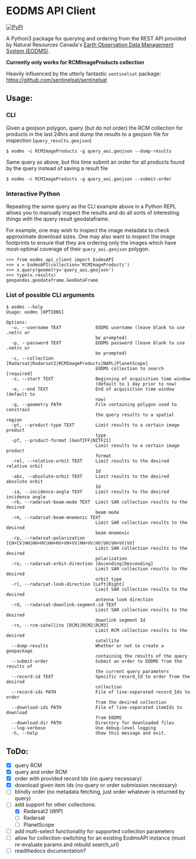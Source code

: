 # EODMS API Client

[![PyPI](https://img.shields.io/pypi/v/eodms-api-client)](https://pypi.org/project/eodms-api-client)

A Python3 package for querying and ordering from the REST API provided by Natural Resources Canada's [Earth Observation Data Management System (EODMS)](https://www.eodms-sgdot.nrcan-rncan.gc.ca/index_en.jsp).

**Currently only works for RCMImageProducts collection**

Heavily influenced by the utterly fantastic `sentinelsat` package: https://github.com/sentinelsat/sentinelsat

## Usage:

### CLI

Given a geojson polygon, query (but do not order) the RCM collection for products in the last 24hrs and dump the results to a geojson file for inspection (`query_results.geojson`)

```
$ eodms -c RCMImageProducts -g query_aoi.geojson --dump-results
```

Same query as above, but this time submit an order for all products found by the query instead of saving a result file

```
$ eodms -c RCMImageProducts -g query_aoi.geojson --submit-order
```

### Interactive Python

Repeating the same query as the CLI example above in a Python REPL allows you to manually inspect the results and do all sorts of interesting things with the query result geodataframe. 

For example, one may wish to inspect the image metadata to check approximate download sizes. One may also want to inspect the image footprints to ensure that they are ordering only the images which have most-optimal coverage of their `query_aoi.geojson` polygon.

```
>>> from eodms_api_client import EodmsAPI
>>> x = EodmsAPI(collection='RCMImageProducts')
>>> x.query(geometry='query_aoi.geojson')
>>> type(x.results)
geopandas.geodataframe.GeoDataFrame
```

### List of possible CLI arguments

```
$ eodms --help
Usage: eodms [OPTIONS]

Options:
  -u, --username TEXT             EODMS username (leave blank to use .netrc or
                                  be prompted)
  -p, --password TEXT             EODMS password (leave blank to use .netrc or
                                  be prompted)
  -c, --collection [Radarsat|Radarsat2|RCMImageProducts|NAPL|PlanetScope]
                                  EODMS collection to search  [required]
  -s, --start TEXT                Beginning of acquisition time window
                                  (default to 1 day prior to now)
  -e, --end TEXT                  End of acquisition time window (default to
                                  now)
  -g, --geometry PATH             File containing polygon used to constrain
                                  the query results to a spatial region
  -pt, --product-type TEXT        Limit results to a certain image product
                                  type
  -pf, --product-format [GeoTIFF|NITF21]
                                  Limit results to a certain image product
                                  format
  -rel, --relative-orbit TEXT     Limit results to the desired relative orbit
                                  Id
  -abs, --absolute-orbit TEXT     Limit results to the desired absolute orbit
                                  Id
  -ia, --incidence-angle TEXT     Limit results to the desired incidence angle
  -rb, --radarsat-beam-mode TEXT  Limit SAR collection results to the desired
                                  beam mode
  -rm, --radarsat-beam-mnemonic TEXT
                                  Limit SAR collection results to the desired
                                  beam mnemonic
  -rp, --radarsat-polarization [CH+CV|HH|HH+HV|HH+HV+VH+VV|HH+VV|HV|VH|VH+VV|VV]
                                  Limit SAR collection results to the desired
                                  polarization
  -ro, --radarsat-orbit-direction [Ascending|Descending]
                                  Limit SAR collection results to the desired
                                  orbit type
  -rl, --radarsat-look-direction [Left|Right]
                                  Limit SAR collection results to the desired
                                  antenna look direction
  -rd, --radarsat-downlink-segment-id TEXT
                                  Limit SAR collection results to the desired
                                  downlink segment Id
  -rs, --rcm-satellite [RCM1|RCM2|RCM3]
                                  Limit RCM collection results to the desired
                                  satellite
  --dump-results                  Whether or not to create a geopackage
                                  containing the results of the query
  --submit-order                  Submit an order to EODMS from the results of
                                  the current query parameters
  --record-id TEXT                Specific record_Id to order from the desired
                                  collection
  --record-ids PATH               File of line-separated record_Ids to order
                                  from the desired collection
  --download-ids PATH             File of line-separated itemIds to download
                                  from EODMS
  --download-dir PATH             Directory for downloaded files
  --log-verbose                   Use debug-level logging
  -h, --help                      Show this message and exit.
```

## ToDo:

- [x] query RCM
- [x] query and order RCM
- [x] order with provided record Ids (no query necessary)
- [x] download given item Ids (no query or order submission necessary)
- [ ] blindly order (no metadata fetching, just order whatever is returned by query)
- [ ] add support for other collections:
  - [x] Radarsat2 (*WIP*)
  - [ ] Radarsat
  - [ ] PlanetScope
- [ ] add multi-select functionality for supported collection parameters
- [ ] allow for collection-switching for an existing EodmsAPI instance (must re-evaluate params and rebuild search_url)
- [ ] readthedocs documentation?
